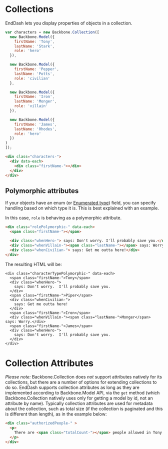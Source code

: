 Collections
===========

EndDash lets you display properties of objects in a collection.

```javascript
var characters = new Backbone.Collection([
  new Backbone.Model({
    firstName: 'Tony',
    lastName: 'Stark',
    role: 'hero'
  }),

  new Backbone.Model({
    firstName: 'Pepper',
    lastName: 'Potts',
    role: 'civilian'
  },

  new Backbone.Model({
    firstName: 'Iron',
    lastName: 'Monger',
    role: 'villain'
  }),

  new Backbone.Model({
    firstName: 'James',
    lastName: 'Rhodes',
    role: 'hero'
  })
)
]);
```

```html
<div class="characters-">
  <div data-each>
    <div class="firstName-"></div>
  </div>
</div>
```

## Polymorphic attributes

If your objects have an enum (or [Enumerated type](http://en.wikipedia.org/wiki/Enumerated_type)) field, you can specify handling based on which type it is. This is best explained with an example.

In this case, `role` is behaving as a polymorphic attribute.

```html
<div class="rolePolymorphic-" data-each>
  <span class="firstName-"></span>

  <div class="whenHero-"> says: Don't worry. I'll probably save you.</div>
  <div class="whenVillain-"><span class="lastName-"></span> says: Worry.</div>
  <div class="whenCivilian-"> says: Get me outta here!</div>
</div>
```
The resulting HTML will be:

```
<div class="characterTypePolymorphic-" data-each>
  <span class="firstName-">Tony</span>
  <div class="whenHero-">
    says: Don't worry.  I'll probably save you.
  </div>
  <span class="firstName-">Piper</span>
  <div class="whenCivilian-">
    says: Get me outta here!
  </div>
  <span class="firstName-">Iron</span>
  <div class="whenVillain-"><span class="lastName-">Monger</span> says: Worry.</div>
  <span class="firstName-">James</span>
  <div class="whenHero-">
    says: Don't worry.  I'll probably save you.
  </div>
</div>
```

Collection Attributes
=====================

*Please note:* Backbone.Collection does *not* support attributes natively for its collections,
but there are a number of options for extending collections to do so.  EndDash supports
collection attributes as long as they are implemented according to Backbone.Model API, via
the `get` method (which Backbone.Collection natively uses only for getting a model by id,
not an attribute by name).  Typically collection attributes are used for metadata about
the collection, such as total size (if the collection is paginated and this is
different than length), as in the example below:

```html
<div class="authorizedPeople-" >
  <p>
    There are <span class="totalCount-"></span> people allowed in Tony's basement.
  </p>
</div>
```